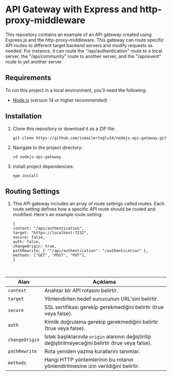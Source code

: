 # API Gateway with Express and http-proxy-middleware

This repository contains an example of an API gateway created using Express.js and the http-proxy-middleware. This gateway can route specific API routes to different target backend servers and modify requests as needed. For instance, it can route the "/api/authentication" route to a local server, the "/api/community" route to another server, and the "/api/event" route to yet another server.

## Requirements

To run this project in a local environment, you'll need the following:

- [Node.js](https://nodejs.org/) (version 14 or higher recommended)

## Installation

1. Clone this repository or download it as a ZIP file:

   ```shell
   git clone https://github.com/ismailertuglu14/nodejs-api-gateway.git
   
2. Navigate to the project directory:
   ```shell
   cd nodejs-api-gateway
3. Install project dependencies:
   ```shell
   npm install

## Routing Settings
1. This API gateway includes an array of route settings called routes. Each route setting defines how a specific API route should be routed and modified. Here's an example route setting:
   ```shell
   {
   context: "/api/authentication",
   target: "https://localhost:7232",
   secure: false,
   auth: false,
   changeOrigin: true,
   pathRewrite: { "^/api/authentication": "/authentication" },
   methods: ["GET", "POST", "PUT"],
   }
<br/>
   
| Alan           | Açıklama                                                           |
| ---------------|-------------------------------------------------------------------|
| `context`      | Anahtar bir API rotasını belirtir.                                |
| `target`       | Yönlendirilen hedef sunucunun URL'sini belirtir.                   |
| `secure`       | SSL sertifikası gerekip gerekmediğini belirtir (true veya false).  |
| `auth`         | Kimlik doğrulama gerekip gerekmediğini belirtir (true veya false). |
| `changeOrigin` | İstek başlıklarında `origin` alanının değiştirilip değiştirilmeyeceğini belirtir (true veya false). |
| `pathRewrite`  | Rota yeniden yazma kurallarını tanımlar.                           |
| `methods`      | Hangi HTTP yöntemlerinin bu rotanın yönlendirilmesine izin verildiğini belirtir. |




